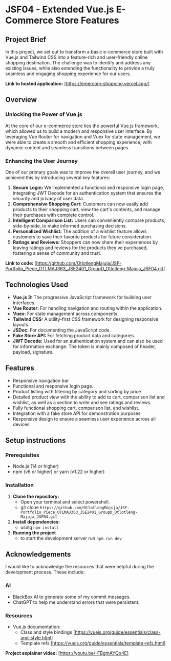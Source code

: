 # JSF04 - Extended Vue.js E-Commerce Store Features

## Project Brief

In this project, we set out to transform a basic e-commerce store built with Vue.js and Tailwind CSS into a feature-rich and user-friendly online shopping destination. The challenge was to identify and address any existing issues, while also extending the functionality to provide a truly seamless and engaging shopping experience for our users.

**Link to hosted application:** [https://emercom-shopping.vercel.app/]

## Overview

### Unlocking the Power of Vue.js

At the core of our e-commerce store lies the powerful Vue.js framework, which allowed us to build a modern and responsive user interface. By leveraging Vue Router for navigation and Vuex for state management, we were able to create a smooth and efficient shopping experience, with dynamic content and seamless transitions between pages.

### Enhancing the User Journey

One of our primary goals was to improve the overall user journey, and we achieved this by introducing several key features:

1. **Secure Login:** We implemented a functional and responsive login page, integrating JWT Decode for an authentication system that ensures the security and privacy of user data.
2. **Comprehensive Shopping Cart:** Customers can now easily add products to their shopping cart, view the cart's contents, and manage their purchases with complete control.
3. **Intelligent Comparison List:** Users can conveniently compare products, side-by-side, to make informed purchasing decisions.
4. **Personalized Wishlist:** The addition of a wishlist feature allows customers to save their favorite products for future consideration.
5. **Ratings and Reviews:** Shoppers can now share their experiences by leaving ratings and reviews for the products they've purchased, fostering a sense of community and trust.

**Link to code:** [https://github.com/OtlotlengMajuja/JSF-Portfolio_Piece_OTLMAJ363_JSE2401_GroupD_Otlotleng-Majuja_JSF04.git]

## Technologies Used

- **Vue.js 3:** The progressive JavaScript framework for building user interfaces.
- **Vue Router:** For handling navigation and routing within the application.
- **Vuex:** For state management across components.
- **Tailwind CSS:** A utility-first CSS framework for designing responsive layouts.
- **JSDoc:** For documenting the JavaScript code.
- **Fake Store API:** For fetching product data and categories.
- **JWT Decode:** Used for an authentication system and can also be used for information exchange. The token is mainly composed of header, payload, signature.

## Features

- Responsive navigation bar
- Functional and responsive login page.
- Product listing with filtering by category and sorting by price
- Detailed product view with the ability to add to cart, comparison list and wishlist, as well as a section to write and see ratings and reviews.
- Fully functional shopping cart, comparison list, and wishlist.
- Integration with a fake store API for demonstration purposes
- Responsive design to ensure a seamless user experience across all devices

## Setup instructions

### Prerequisites

- Node.js (14 or higher)
- npm (v6 or higher) or yarn (v1.22 or higher)

### Installation

1. **Clone the repository:**
   - Open your terminal and select powershell.
   - git clone `https://github.com/OtlotlengMajuja/JSF-Portfolio_Piece_OTLMAJ363_JSE2401_GroupD_Otlotleng-Majuja_JSF04.git`
2. **Install dependencies:**
   - using `npm install`
3. **Running the project**
   - to start the development server run `npm run dev`

## Acknowledgements

I would like to acknowledge the resources that were helpful during the development process. These include:

### AI

- BlackBox AI to generate some of my commit messages.
- ChatGPT to help me understand errors that were persistent.

### Resources

- Vue.js documentation:
  - Class and style bindings [https://vuejs.org/guide/essentials/class-and-style.html]
  - Template refs [https://vuejs.org/guide/essentials/template-refs.html]

**Project explainer video:** [https://youtu.be/-FBgmAYQo4E]
